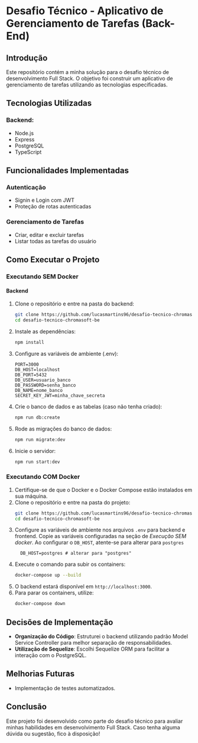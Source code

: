 # Desafio Técnico - Aplicativo de Gerenciamento de Tarefas (Back-End)

## Introdução

Este repositório contém a minha solução para o desafio técnico de desenvolvimento Full Stack. O objetivo foi construir um aplicativo de gerenciamento de tarefas utilizando as tecnologias especificadas.

## Tecnologias Utilizadas

### Backend:

- Node.js
- Express
- PostgreSQL
- TypeScript

## Funcionalidades Implementadas

### Autenticação

- Signin e Login com JWT
- Proteção de rotas autenticadas

### Gerenciamento de Tarefas

- Criar, editar e excluir tarefas
- Listar todas as tarefas do usuário

## Como Executar o Projeto

### Executando SEM Docker

#### Backend

1. Clone o repositório e entre na pasta do backend:
   ```sh
   git clone https://github.com/lucasmartins96/desafio-tecnico-chromasoft-be.git
   cd desafio-tecnico-chromasoft-be
   ```
2. Instale as dependências:
   ```sh
   npm install
   ```
3. Configure as variáveis de ambiente (.env):
   ```
   PORT=3000
   DB_HOST=localhost
   DB_PORT=5432
   DB_USER=usuario_banco
   DB_PASSWORD=senha_banco
   DB_NAME=nome_banco
   SECRET_KEY_JWT=minha_chave_secreta
   ```
4. Crie o banco de dados e as tabelas (caso não tenha criado):
   ```sh
   npm run db:create
   ```
5. Rode as migrações do banco de dados:
   ```sh
   npm run migrate:dev
   ```
6. Inicie o servidor:
   ```sh
   npm run start:dev
   ```

### Executando COM Docker

1. Certifique-se de que o Docker e o Docker Compose estão instalados em sua máquina.
2. Clone o repositório e entre na pasta do projeto:
   ```sh
   git clone https://github.com/lucasmartins96/desafio-tecnico-chromasoft-be.git
   cd desafio-tecnico-chromasoft-be
   ```
3. Configure as variáveis de ambiente nos arquivos `.env` para backend e frontend.
   Copie as variáveis configuradas na seção de _Execução SEM docker_. Ao configurar o `DB_HOST`, atente-se para alterar para `postgres`
   ```
     DB_HOST=postgres # alterar para "postgres"
   ```
4. Execute o comando para subir os containers:
   ```sh
   docker-compose up --build
   ```
5. O backend estará disponível em `http://localhost:3000`.
6. Para parar os containers, utilize:
   ```sh
   docker-compose down
   ```

## Decisões de Implementação

- **Organização do Código**: Estruturei o backend utilizando padrão Model Service Controller para melhor separação de responsabilidades.
- **Utilização de Sequelize**: Escolhi Sequelize ORM para facilitar a interação com o PostgreSQL.

## Melhorias Futuras

- Implementação de testes automatizados.

## Conclusão

Este projeto foi desenvolvido como parte do desafio técnico para avaliar minhas habilidades em desenvolvimento Full Stack. Caso tenha alguma dúvida ou sugestão, fico à disposição!
